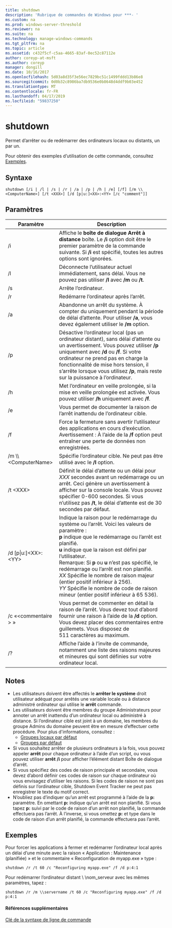 ```yaml
---
title: shutdown
description: 'Rubrique de commandes de Windows pour ***- '
ms.custom: na
ms.prod: windows-server-threshold
ms.reviewer: na
ms.suite: na
ms.technology: manage-windows-commands
ms.tgt_pltfrm: na
ms.topic: article
ms.assetid: c432f5cf-c5aa-4665-83af-0ec52c87112e
author: coreyp-at-msft
ms.author: coreyp
manager: dongill
ms.date: 10/16/2017
ms.openlocfilehash: 5d03a8d35f3e56ec7829bc51c1499fddd13b86e8
ms.sourcegitcommit: 0d0b32c8986ba7db9536e0b8648d4ddf9b03e452
ms.translationtype: MT
ms.contentlocale: fr-FR
ms.lasthandoff: 04/17/2019
ms.locfileid: "59837250"
---
```

# <a name="shutdown"></a>shutdown



Permet d’arrêter ou de redémarrer des ordinateurs locaux ou distants, un par un.

Pour obtenir des exemples d’utilisation de cette commande, consultez [Exemples](#BKMK_examples).

## <a name="syntax"></a>Syntaxe

```
shutdown [/i | /l | /s | /r | /a | /p | /h | /e] [/f] [/m \\<ComputerName>] [/t <XXX>] [/d [p|u:]<XX>:<YY> [/c "comment"]] 
```

## <a name="parameters"></a>Paramètres

|Paramètre|Description|
|---------|-----------|
|/i|Affiche le **boîte de dialogue Arrêt à distance** boîte. Le **/i** option doit être le premier paramètre de la commande suivante. Si **/i** est spécifié, toutes les autres options sont ignorées.|
|/l|Déconnecte l’utilisateur actuel immédiatement, sans délai. Vous ne pouvez pas utiliser **/l** avec **/m** ou **/t**.|
|/s|Arrête l’ordinateur.|
|/r|Redémarre l’ordinateur après l’arrêt.|
|/a|Abandonne un arrêt du système. À compter du uniquement pendant la période de délai d’attente. Pour utiliser **/a**, vous devez également utiliser le **/m** option.|
|/p|Désactive l’ordinateur local (pas un ordinateur distant), sans délai d’attente ou un avertissement. Vous pouvez utiliser **/p** uniquement avec **/d** ou **/f**. Si votre ordinateur ne prend pas en charge la fonctionnalité de mise hors tension, il s’arrête lorsque vous utilisez **/p**, mais reste sur la puissance à l’ordinateur.|
|/h|Met l’ordinateur en veille prolongée, si la mise en veille prolongée est activée. Vous pouvez utiliser **/h** uniquement avec **/f**.|
|/e|Vous permet de documenter la raison de l’arrêt inattendu de l’ordinateur cible.|
|/f|Force la fermeture sans avertir l’utilisateur des applications en cours d’exécution.</br>Avertissement : À l’aide de la **/f** option peut entraîner une perte de données non enregistrées.|
|/m \\\\\<ComputerName>|Spécifie l’ordinateur cible. Ne peut pas être utilisé avec le **/l** option.|
|/t \<XXX>|Définit le délai d’attente ou un délai pour *XXX* secondes avant un redémarrage ou un arrêt. Ceci génère un avertissement à afficher sur la console locale. Vous pouvez spécifier 0-600 secondes. Si vous n’utilisez pas **/t**, le délai d’attente est de 30 secondes par défaut.|
|/d [p\|u:]\<XX>:\<YY>|Indique la raison pour le redémarrage du système ou l’arrêt. Voici les valeurs de paramètre :</br>**p** indique que le redémarrage ou l’arrêt est planifié.</br>**u** indique que la raison est défini par l’utilisateur.</br>Remarque: Si **p** ou **u** n’est pas spécifié, le redémarrage ou l’arrêt est non planifié.</br>*XX* Spécifie le nombre de raison majeur (entier positif inférieur à 256).</br>*YY* Spécifie le nombre de code de raison mineur (entier positif inférieur à 65 536).|
|/c «\<commentaire > »|Vous permet de commenter en détail la raison de l’arrêt. Vous devez tout d’abord fournir une raison à l’aide de la **/d** option. Vous devez placer des commentaires entre guillemets. Vous disposez de 511 caractères au maximum.|
|/?|Affiche l’aide à l’invite de commande, notamment une liste des raisons majeures et mineures qui sont définies sur votre ordinateur local.|

## <a name="remarks"></a>Notes

-   Les utilisateurs doivent être affectés le **arrêter le système** droit utilisateur adéquat pour arrêtés une variable locale ou à distance administré ordinateur qui utilise le **arrêt** commande.
-   Les utilisateurs doivent être membres du groupe Administrateurs pour annoter un arrêt inattendu d’un ordinateur local ou administré à distance. Si l’ordinateur cible est joint à un domaine, les membres du groupe Admins du domaine peuvent être en mesure d’effectuer cette procédure. Pour plus d'informations, consultez :  
    -   [Groupes locaux par défaut](https://technet.microsoft.com/library/cc785098(v=ws.10).aspx)
    -   [Groupes par défaut](https://technet.microsoft.com/library/cc756898(v=ws.10).aspx)
-   Si vous souhaitez arrêter de plusieurs ordinateurs à la fois, vous pouvez appeler **arrêt** pour chaque ordinateur à l’aide d’un script, ou vous pouvez utiliser **arrêt** **/i** pour afficher l’élément distant Boîte de dialogue d’arrêt.
-   Si vous spécifiez des codes de raison principale et secondaire, vous devez d’abord définir ces codes de raison sur chaque ordinateur où vous envisagez d’utiliser les raisons. Si les codes de raison ne sont pas définis sur l’ordinateur cible, Shutdown Event Tracker ne peut pas enregistrer le texte du motif correct.
-   N’oubliez pas d’indiquer qu’un arrêt est programmé à l’aide de la **p:** paramètre. En omettant **p:** indique qu’un arrêt est non planifié. Si vous tapez **p:** suivi par le code de raison d’un arrêt non planifié, la commande effectuera pas l’arrêt. À l’inverse, si vous omettez **p:** et type dans le code de raison d’un arrêt planifié, la commande effectuera pas l’arrêt.

## <a name="BKMK_examples"></a>Exemples

Pour forcer les applications à fermer et redémarrer l’ordinateur local après un délai d’une minute avec la raison « Application : Maintenance (planifiée) » et le commentaire « Reconfiguration de myapp.exe » type :
```
shutdown /r /t 60 /c "Reconfiguring myapp.exe" /f /d p:4:1
```
Pour redémarrer l’ordinateur distant \\ \\nom_serveur avec les mêmes paramètres, tapez :
```
shutdown /r /m \\servername /t 60 /c "Reconfiguring myapp.exe" /f /d p:4:1
```

#### <a name="additional-references"></a>Références supplémentaires

[Clé de la syntaxe de ligne de commande](command-line-syntax-key.md)
